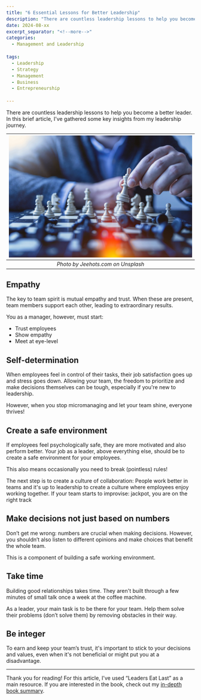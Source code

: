 ```yaml
---
title: "6 Essential Lessons for Better Leadership"
description: "There are countless leadership lessons to help you become a better leader. In this brief article, I’ve gathered some key insights from my leadership journey."
date: 2024-08-xx
excerpt_separator: "<!--more-->"
categories:
  - Management and Leadership

tags:
  - Leadership
  - Strategy
  - Management
  - Business
  - Entrepreneurship

---
```


There are countless leadership lessons to help you become a better leader. In this brief article, I’ve gathered some key insights from my leadership journey.

| ![image](/assets/images/jeshoots-com-chess-unsplash.jpg) |
|:--:|
| *Photo by Jeehots.com on Unsplash* |



## Empathy

The key to team spirit is mutual empathy and trust. When these are present, team members support each other, leading to extraordinary results.

You as a manager, however, must start:

- Trust employees
- Show empathy
- Meet at eye-level

## Self-determination

When employees feel in control of their tasks, their job satisfaction goes up and stress goes down. Allowing your team, the freedom to prioritize and make decisions themselves can be tough, especially if you're new to leadership.

However, when you stop micromanaging and let your team shine, everyone thrives!

## Create a safe environment

If employees feel psychologically safe, they are more motivated and also perform better. Your job as a leader, above everything else, should be to create a safe environment for your employees.

This also means occasionally you need to break (pointless) rules!

The next step is to create a culture of collaboration: People work better in teams and it's up to leadership to create a culture where employees enjoy working together. If your team starts to improvise: jackpot, you are on the right track

## Make decisions not just based on numbers

Don’t get me wrong: numbers are crucial when making decisions. However, you shouldn’t also listen to different opinions and make choices that benefit the whole team.

This is a component of building a safe working environment.

## Take time

Building good relationships takes time. They aren't built through a few minutes of small talk once a week at the coffee machine.

As a leader, your main task is to be there for your team. Help them solve their problems (don’t solve them) by removing obstacles in their way.

## Be integer

To earn and keep your team’s trust, it's important to stick to your decisions and values, even when it's not beneficial or might put you at a disadvantage.

---

Thank you for reading! For this article, I’ve used “Leaders Eat Last” as a main resource. If you are interested in the book, check out my [in-depth book summary](https://www.notion.so/A-Summary-of-Leaders-Eat-Last-55636adc8da14b85ad575f23618c1417?pvs=21).